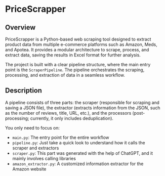 # PriceScrapper

## Overview

PriceScrapper is a Python-based web scraping tool designed to extract product data from multiple e-commerce platforms such as Amazon, Meds, and Apotea. It provides a modular architecture to scrape, process, and extract data, saving the results in Excel format for further analysis.

The project is built with a clear pipeline structure, where the main entry point is the `ScraperPipeline`. The pipeline orchestrates the scraping, processing, and extraction of data in a seamless workflow.

## Description

A pipeline consists of three parts: the scraper (responsible for scraping and saving a JSON file), the extractor (extracts information from the JSON, such as the number of reviews, title, URL, etc.), and the processors (post-processing; currently, it only includes deduplication).

You only need to focus on:

* `main.py`: The entry point for the entire workflow
* `pipeline.py`: Just take a quick look to understand how it calls the scraper and extractors
* `scraper.py`: This part was generated with the help of ChatGPT, and it mainly involves calling libraries
* `amazon_extractor.py`: A customized information extractor for the Amazon website
